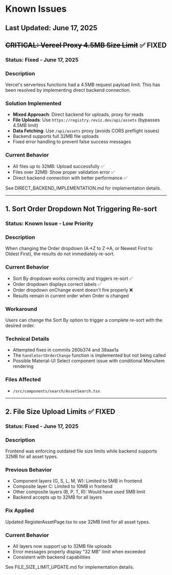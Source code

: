 # Known Issues

## Last Updated: June 17, 2025

## ~~CRITICAL: Vercel Proxy 4.5MB Size Limit~~ ✅ FIXED

### Status: Fixed - June 17, 2025

### Description
Vercel's serverless functions had a 4.5MB request payload limit. This has been resolved by implementing direct backend connection.

### Solution Implemented
- **Mixed Approach**: Direct backend for uploads, proxy for reads
- **File Uploads**: Use `https://registry.reviz.dev/api/assets` (bypasses 4.5MB limit)
- **Data Fetching**: Use `/api/assets` proxy (avoids CORS preflight issues)
- Backend supports full 32MB file uploads
- Fixed error handling to prevent false success messages

### Current Behavior
- All files up to 32MB: Upload successfully ✅
- Files over 32MB: Show proper validation error ✅
- Direct backend connection with better performance ✅

See DIRECT_BACKEND_IMPLEMENTATION.md for implementation details.

---

## 1. Sort Order Dropdown Not Triggering Re-sort

### Status: Known Issue - Low Priority

### Description
When changing the Order dropdown (A→Z to Z→A, or Newest First to Oldest First), the results do not immediately re-sort.

### Current Behavior
- Sort By dropdown works correctly and triggers re-sort ✅
- Order dropdown displays correct labels ✅
- Order dropdown onChange event doesn't fire properly ❌
- Results remain in current order when Order is changed

### Workaround
Users can change the Sort By option to trigger a complete re-sort with the desired order.

### Technical Details
- Attempted fixes in commits 260b374 and 38aae1a
- The `handleSortOrderChange` function is implemented but not being called
- Possible Material-UI Select component issue with conditional MenuItem rendering

### Files Affected
- `/src/components/search/AssetSearch.tsx`

---

## 2. File Size Upload Limits ✅ FIXED

### Status: Fixed - June 17, 2025

### Description
Frontend was enforcing outdated file size limits while backend supports 32MB for all asset types.

### Previous Behavior
- Component layers (G, S, L, M, W): Limited to 5MB in frontend
- Composite layer C: Limited to 10MB in frontend
- Other composite layers (B, P, T, R): Would have used 5MB limit
- Backend accepts up to 32MB for all layers

### Fix Applied
Updated RegisterAssetPage.tsx to use 32MB limit for all asset types.

### Current Behavior
- All layers now support up to 32MB file uploads
- Error messages properly display "32 MB" limit when exceeded
- Consistent with backend capabilities

See FILE_SIZE_LIMIT_UPDATE.md for implementation details.